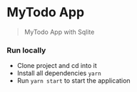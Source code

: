 # MyTodo App
> MyTodo App with Sqlite

### Run locally

- Clone project and cd into it
- Install all dependencies `yarn`
- Run `yarn start` to start the application